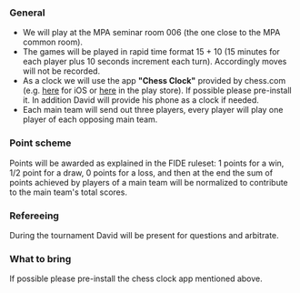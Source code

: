### General

- We will play at the MPA seminar room 006 (the one close to the MPA common room).
- The games will be played in rapid time format 15 + 10 (15 minutes for each player plus 10 seconds increment each turn). Accordingly moves will not be recorded.
- As a clock we will use the app **"Chess Clock"** provided by chess.com (e.g. [here](https://apps.apple.com/us/app/chess-clock-by-chess-com/id858039162) for iOS or [here](https://play.google.com/store/apps/details?id=com.chess.clock) in the play store). If possible please pre-install it. In addition David will provide his phone as a clock if needed.
- Each main team will send out three players, every player will play one player of each opposing main team.

### Point scheme

Points will be awarded as explained in the FIDE ruleset: 1 points for a win, 1/2 point for a draw, 0 points for a loss, and then at the end the sum of points achieved by players of a main team will be normalized to contribute to the main team's total scores.

### Refereeing

During the tournament David will be present for questions and arbitrate.

### What to bring

If possible please pre-install the chess clock app mentioned above.
